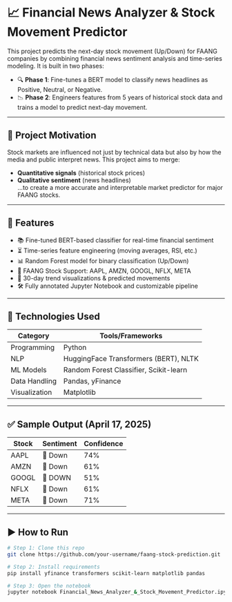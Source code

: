 # 📈 Financial News Analyzer & Stock Movement Predictor

This project predicts the next-day stock movement (Up/Down) for FAANG companies by combining financial news sentiment analysis and time-series modeling. It is built in two phases:

- 🔍 **Phase 1**: Fine-tunes a BERT model to classify news headlines as Positive, Neutral, or Negative.
- 📉 **Phase 2**: Engineers features from 5 years of historical stock data and trains a model to predict next-day movement.

---

## 🎯 Project Motivation

Stock markets are influenced not just by technical data but also by how the media and public interpret news. This project aims to merge:
- **Quantitative signals** (historical stock prices)
- **Qualitative sentiment** (news headlines)  
…to create a more accurate and interpretable market predictor for major FAANG stocks.

---

## 🚀 Features

- 📚 Fine-tuned BERT-based classifier for real-time financial sentiment
- ⏳ Time-series feature engineering (moving averages, RSI, etc.)
- 📊 Random Forest model for binary classification (Up/Down)
- 🧩 FAANG Stock Support: AAPL, AMZN, GOOGL, NFLX, META
- 📅 30-day trend visualizations & predicted movements
- 🛠️ Fully annotated Jupyter Notebook and customizable pipeline

---

## 🧠 Technologies Used

| Category      | Tools/Frameworks                                  |
|---------------|---------------------------------------------------|
| Programming   | Python                                             |
| NLP           | HuggingFace Transformers (BERT), NLTK             |
| ML Models     | Random Forest Classifier, Scikit-learn            |
| Data Handling | Pandas, yFinance                                   |
| Visualization | Matplotlib                                        |

---

## ✅ Sample Output (April 17, 2025)

| Stock | Sentiment | Confidence |
|-------|-----------|------------|
| AAPL  | 🔽 Down   | 74%        |
| AMZN  | 🔽 Down   | 61%        |
| GOOGL | 🔽 DOWN   | 51%        |
| NFLX  | 🔽 Down   | 61%        |
| META  | 🔽 Down   | 71%        |

---

## ▶️ How to Run

```bash
# Step 1: Clone this repo
git clone https://github.com/your-username/faang-stock-prediction.git

# Step 2: Install requirements
pip install yfinance transformers scikit-learn matplotlib pandas

# Step 3: Open the notebook
jupyter notebook Financial_News_Analyzer_&_Stock_Movement_Predictor.ipynb
